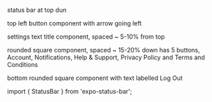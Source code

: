 status bar at top dun

top left button component with arrow going left

settings text title component, spaced ~ 5-10% from top

rounded square component, spaced ~ 15-20% down
has 5 buttons, Account, Notifications, Help & Support, Privacy Policy and Terms and Conditions

bottom rounded square component with text labelled Log Out

import { StatusBar } from 'expo-status-bar';
